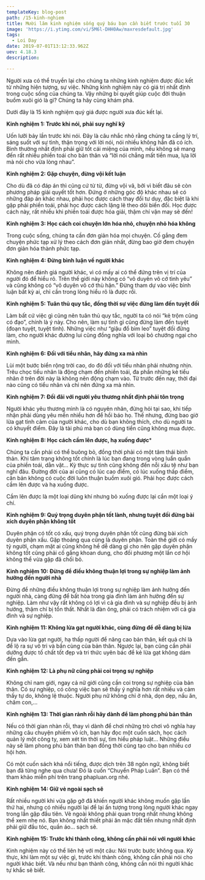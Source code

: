 ```yaml
---
templateKey: blog-post
path: /15-kinh-nghiem
title: Mười lăm kinh nghiệm sống quý báu bạn cần biết trước tuổi 30
image: 'https://i.ytimg.com/vi/5M6l-DHH0Aw/maxresdefault.jpg' 
tags:
  - Loi Day
date: 2019-07-01T13:12:33.962Z
uev: 4.18.3
description:

---
```


Người xưa có thể truyền lại cho chúng ta những kinh nghiệm được đúc kết từ những hiện tượng, sự việc. Những kinh nghiệm này có giá trị nhất định trong cuộc sống của chúng ta. Vậy những bí quyết giúp cuộc đời thuận buồm xuôi gió là gì? Chúng ta hãy cùng khám phá.

Dưới đây là 15 kinh nghiệm quý giá được người xưa đúc kết lại.

**Kinh nghiệm 1: Trước khi nói, phải suy nghĩ kỹ**

Uốn lưỡi bảy lần trước khi nói. Đây là câu nhắc nhỏ rằng chúng ta cầng lý trí, sáng suốt với sự tình, thận trọng với lời nói, nói nhiều không hẳn đã có ích. Bình thường nhất định phải giữ tốt cái miệng của mình, nếu không sẽ mang đến rất nhiều phiền toái cho bản thân và “lời nói chẳng mất tiền mua, lựa lời mà nói cho vừa lòng nhau”.

**Kinh nghiệm 2: Gặp chuyện, đừng vội kết luận**

Cho dù đã có đáp án thì cũng cứ từ từ, đừng vội vã, bởi vì biết đâu sẽ còn phương pháp giải quyết tốt hơn. Đứng ở những góc độ khác nhau sẽ có những đáp án khác nhau, phải học được cách thay đổi tư duy, đặc biệt là khi gặp phải phiền toái, phải học được cách lặng lẽ theo dõi biến đổi. Học được cách này, rất nhiều khi phiền toái được hóa giải, thậm chí vận may sẽ đến!

**Kinh nghiệm 3: Học cách coi chuyện lớn hóa nhỏ, chuyện nhỏ hóa không**

Trong cuộc sống, chúng ta cần đơn giản hóa mọi chuyện. Cố gắng đem chuyện phức tạp xử lý theo cách đơn giản nhất, đừng bao giờ đem chuyện đơn giản hóa thành phức tạp.

**Kinh nghiệm 4: Đừng bình luận về người khác**

Không nên đánh giá người khác, vì có mấy ai có thể đứng trên vị trí của người đó để hiểu rõ. Trên thế giới này không có “vô duyên vô cớ tình yêu” và cũng không có “vô duyên vô cớ thù hận.” Đừng tham dự vào việc bình luận bất kỳ ai, chỉ cần trong lòng hiểu rõ là được rồi.

**Kinh nghiệm 5: Tuân thủ quy tắc, đồng thời sự việc đừng làm đến tuyệt đối**

Làm bất cứ việc gì cũng nên tuân thủ quy tắc, người ta có nói “kẻ trộm cũng có đạo”, chính là ý này. Cho nên, làm sự tình gì cũng đừng làm đến tuyệt (đoạn tuyệt, tuyệt tình). Những việc như “giậu đổ bìm leo” tuyệt đối đừng làm, cho người khác đường lui cũng đồng nghĩa với loại bỏ chướng ngại cho mình.

**Kinh nghiệm 6: Đối với tiểu nhân, hãy đứng xa mà nhìn**

Lùi một bước biển rộng trời cao, do đó đối với tiểu nhân phải nhường nhịn. Trêu chọc tiểu nhân là động chạm đến phiền toái, đa phần những kẻ tiểu nhân ở trên đời này là không nên động chạm vào. Từ trước đến nay, thời đại nào cũng có tiểu nhân và chỉ nên đứng xa mà nhìn.

**Kinh nghiệm 7: Đối đãi với người yêu thương nhất định phải tôn trọng**

Người khác yêu thương mình là có nguyên nhân, đừng hỏi tại sao, khi tiếp nhận phải dùng yêu mến nhiều hơn để hồi báo họ. Thế nhưng, đừng bao giờ lừa gạt tình cảm của người khác, cho dù bạn không thích, cho dù người ta có khuyết điểm. Đây là tài phú mà bạn có dùng tiền cũng không mua được.

**Kinh nghiệm 8: Học cách cầm lên được, hạ xuống được***

Chúng ta cần phải có thể buông bỏ, đồng thời phải có một tâm thái bình thản. Khi tâm trạng không tốt chính là lúc bạn đang trong vòng luẩn quẩn của phiền toái, dằn vặt… Kỳ thực sự tình cũng không đến nỗi xấu tệ như bạn nghĩ đâu. Đường đời của ai cũng có lúc cao điểm, có lúc xuống thấp điểm, căn bản không có cuộc đời luôn thuận buồm xuôi gió. Phải học được cách cầm lên được và hạ xuống được.

Cầm lên được là một loại dũng khí nhưng bỏ xuống được lại cần một loại ý chí.

**Kinh nghiệm 9: Quý trọng duyên phận tốt lành, nhưng tuyệt đối đừng bài xích duyên phận không tốt**

Duyên phận có tốt có xấu, quý trọng duyên phận tốt cũng đừng bài xích duyên phận xấu. Gặp thoáng qua cũng là duyên phận. Toàn thế giới có mấy tỷ người, chạm mặt ai cũng không hề dễ dàng gì cho nên gặp duyên phận không tốt cũng phải cố gắng khoan dung, cho đối phương một lần cơ hội không thể vừa gặp đã chối bỏ.

**Kinh nghiệm 10: Đừng để điều không thuận lợi trong sự nghiệp làm ảnh hưởng đến người nhà**

Đừng để những điều không thuận lợi trong sự nghiệp làm ảnh hưởng đến người nhà, càng đừng để bất hòa trong gia đình làm ảnh hưởng đến sự nghiệp. Làm như vậy rất không có lợi vì cả gia đình và sự nghiệp đều bị ảnh hưởng, thậm chí bị tổn thất. Nhất là đàn ông, phải có trách nhiệm với cả gia đình và sự nghiệp.

**Kinh nghiệm 11: Không lừa gạt người khác, cùng đừng để dễ dàng bị lừa**

Dựa vào lừa gạt người, hạ thấp người để nâng cao bản thân, kết quả chỉ là để lộ ra sự vô tri và bần cùng của bản thân. Ngược lại, bạn cũng cần phải dưỡng được tố chất tốt đẹp và tri thức uyên bác để kẻ lừa gạt không dám đến gần.

**Kinh nghiệm 12: Là phụ nữ cũng phải coi trọng sự nghiệp**

Không chỉ nam giới, ngay cả nữ giới cũng cần coi trọng sự nghiệp của bản thân. Có sự nghiệp, có công việc bạn sẽ thấy ý nghĩa hơn rất nhiều và cảm thấy tự do, không lệ thuộc. Người phụ nữ không chỉ ở nhà, dọn dẹp, nấu ăn, chăm con,…

**Kinh nghiệm 13: Thời gian rảnh rỗi hãy dành để làm phong phú bản thân**

Nếu có thời gian nhàn rỗi, thay vì dành để chơi những trò chơi vô nghĩa hay những câu chuyện phiếm vô ích, bạn hãy đọc một cuốn sách, học cách quản lý một công ty, xem xét tin thời sự, tìm hiểu pháp luật… Những điều này sẽ làm phong phú bản thân bạn đồng thời cũng tạo cho bạn nhiều cơ hội hơn.

Có một cuốn sách khá nổi tiếng, được dịch trên 38 ngôn ngữ, không biết bạn đã từng nghe qua chưa! Đó là cuốn “Chuyển Pháp Luân”. Bạn có thể tham khảo miễn phí trên trang phapluan.org nhé.

**Kinh nghiệm 14: Giữ vẻ ngoài sạch sẽ**

Rất nhiều người khi vừa gặp gỡ đã khiến người khác không muốn gặp lần thứ hai, nhưng có nhiều người lại để lại ấn tượng trong lòng người khác ngay trong lần gặp đầu tiên. Vẻ ngoài không phải quan trọng nhất nhưng không thể xem nhẹ nó. Bạn không nhất thiết phải ăn mặc đắt tiền nhưng nhất định phải giữ đầu tóc, quần áo… sạch sẽ.

**Kinh nghiệm 15: Trước khi thành công, không cần phải nói với người khác**

Kinh nghiệm này có thể liên hệ với một câu: Nói trước bước không qua. Kỳ thực, khi làm một sự việc gì, trước khi thành công, không cần phải nói cho người khác biết. Và nếu như bạn thành công, không cần nói thì người khác tự khắc sẽ biết.
